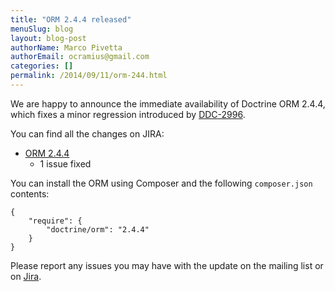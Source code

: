 ```yaml
---
title: "ORM 2.4.4 released"
menuSlug: blog
layout: blog-post
authorName: Marco Pivetta
authorEmail: ocramius@gmail.com
categories: []
permalink: /2014/09/11/orm-244.html
---
```

We are happy to announce the immediate availability of Doctrine ORM
2.4.4, which fixes a minor regression introduced by
[DDC-2996](http://www.doctrine-project.org/jira/browse/DDC-2996).

You can find all the changes on JIRA:

-   [ORM
    2.4.4](http://www.doctrine-project.org/jira/browse/DDC/fixforversion/10720)
    - 1 issue fixed

You can install the ORM using Composer and the following `composer.json`
contents:

~~~~ {.sourceCode .json}
{
    "require": {
        "doctrine/orm": "2.4.4"
    }
}
~~~~

Please report any issues you may have with the update on the mailing
list or on [Jira](http://www.doctrine-project.org/jira).
